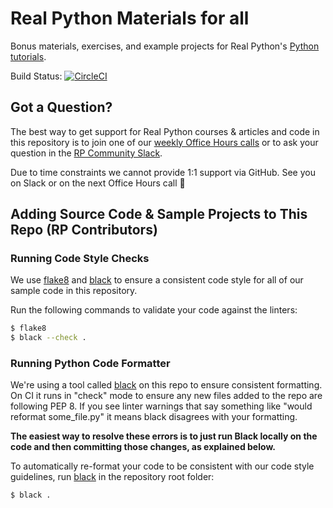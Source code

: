 # Real Python Materials for all

Bonus materials, exercises, and example projects for Real Python's [Python tutorials](https://realpython.com).

Build Status: [![CircleCI](https://circleci.com/gh/realpython/materials.svg?style=svg)](https://circleci.com/gh/realpython/materials)

## Got a Question?

The best way to get support for Real Python courses & articles and code in this repository is to join one of our [weekly Office Hours calls](https://realpython.com/office-hours/) or to ask your question in the [RP Community Slack](https://realpython.com/community/). 

Due to time constraints we cannot provide 1:1 support via GitHub. See you on Slack or on the next Office Hours call 🙂

## Adding Source Code & Sample Projects to This Repo (RP Contributors)

### Running Code Style Checks

We use [flake8](http://flake8.pycqa.org/en/latest/) and [black](https://github.com/ambv/black) to ensure a consistent code style for all of our sample code in this repository.

Run the following commands to validate your code against the linters:

```sh
$ flake8
$ black --check .
```

### Running Python Code Formatter

We're using a tool called [black](https://github.com/ambv/black) on this repo to ensure consistent formatting. On CI it runs in "check" mode to ensure any new files added to the repo are following PEP 8. If you see linter warnings that say something like "would reformat some_file.py" it means black disagrees with your formatting. 

**The easiest way to resolve these errors is to just run Black locally on the code and then committing those changes, as explained below.**

To automatically re-format your code to be consistent with our code style guidelines, run [black](https://github.com/ambv/black) in the repository root folder:

```sh
$ black .
```
